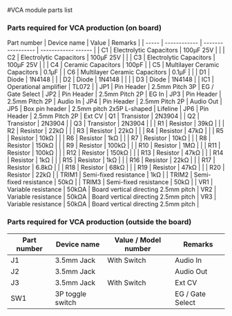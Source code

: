 #VCA module parts list

### Parts required for VCA production (on board)

Part number | Device name | Value | Remarks |
| ----- | ------------ | ----------------- | ------------ ------ |
| C1 | Electrolytic Capacitors | 100μF 25V | |
| C2 | Electrolytic Capacitors | 100μF 25V | |
| C3 | Electrolytic Capacitors | 100μF 25V | |
| C4 | Ceramic Capacitors | 100pF | |
C5 | Multilayer Ceramic Capacitors | 0.1μF | |
C6 | Multilayer Ceramic Capacitors | 0.1μF | |
| D1 | Diode | 1N4148 | |
| D2 | Diode | 1N4148 | | |
| D3 | Diode | 1N4148 | |
IC1 | Operational amplifier | TL072 | |
JP1 | Pin Header | 2.5mm Pitch 3P | EG / Gate Select |
JP2 | Pin Header | 2.5mm Pitch 2P | EG In |
JP3 | Pin Header | 2.5mm Pitch 2P | Audio In |
JP4 | Pin Header | 2.5mm Pitch 2P | Audio Out |
JP5 | Box pin header | 2.5mm pitch 2x5P L-shaped | Lifeline |
JP6 | Pin Header | 2.5mm Pitch 2P | Ext CV |
Q1 | Transistor | 2N3904 | |
Q2 | Transistor | 2N3904 | |
Q3 | Transistor | 2N3904 | |
| R1 | Resistor | 39kΩ | |
| R2 | Resistor | 22kΩ | |
| R3 | Resistor | 22kΩ | |
| R4 | Resistor | 47kΩ | |
| R5 | Resistor | 10kΩ | |
| R6 | Resistor | 1kΩ | |
| R7 | Resistor | 10kΩ | |
| R8 | Resistor | 150kΩ | |
| R9 | Resistor | 100kΩ | |
| R10 | Resistor | 1MΩ | |
| R11 | Resistor | 100kΩ | |
| R12 | Resistor | 150kΩ | |
| R13 | Resistor | 47kΩ | |
| R14 | Resistor | 1kΩ | |
| R15 | Resistor | 1kΩ | |
| R16 | Resistor | 22kΩ | |
| R17 | Resistor | 6.8kΩ | |
| R18 | Resistor | 68kΩ | |
| R19 | Resistor | 47kΩ | |
| R20 | Resistor | 22kΩ | |
TRIM1 | Semi-fixed resistance | 1kΩ | |
TRIM2 | Semi-fixed resistance | 50kΩ | |
TRIM3 | Semi-fixed resistance | 50kΩ | |
VR1 | Variable resistance | 50kΩA | Board vertical directing 2.5mm pitch |
VR2 | Variable resistance | 50kΩA | Board vertical directing 2.5mm pitch |
VR3 | Variable resistance | 50kΩA | Board vertical directing 2.5mm pitch |

### Parts required for VCA production (outside the board)

Part number | Device name | Value / Model number | Remarks |
| ---- | ---------- | ------ | -------------- |
J1 | 3.5mm Jack | With Switch | Audio In |
| J2 | 3.5mm Jack | | Audio Out |
J3 | 3.5mm Jack | With Switch | Ext CV |
SW1 | 3P toggle switch | | EG / Gate Select |